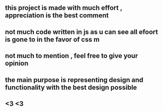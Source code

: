  ## this project is made with much effort , appreciation is the best comment 
 ## not much code written in js  as u can see all efoort is gone to in the favor of css m 
## not much to mention , feel free to give your opinion

## the main purpose is representing design and functionality with the best design possible 

## <3 <3 